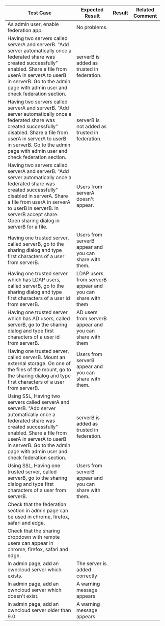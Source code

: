 

| Test Case                                | Expected Result                          | Result | Related Comment |
| ---------------------------------------- | ---------------------------------------- | ------ | --------------- |
| As admin user, enable federation app.    | No problems.                             |        |                 |
| Having two servers called serverA and serverB. "Add server automatically once a federated share was created successfully" enabled. Share a file from userA in serverA to userB in serverB. Go to the admin page with admin user and check federation section. | serverB is added as trusted in federation. |        |                 |
| Having two servers called serverA and serverB. "Add server automatically once a federated share was created successfully" disabled. Share a file from userA in serverA to userB in serverB. Go to the admin page with admin user and check federation section. | serverB is not added as trusted in federation. |        |                 |
| Having two servers called serverA and serverB. "Add server automatically once a federated share was created successfully" disabled in serverA. Share a file from userA in serverA to userB in serverB. In serverB accept share. Open sharing dialog in serverB for a file. | Users from serverA doesn't appear.       |        |                 |
| Having one trusted server, called serverB, go to the sharing dialog and type first characters of a user from serverB. | Users from serverB appear and you can share with them. |        |                 |
| Having one trusted server which has LDAP users, called serverB, go to the sharing dialog and type first characters of a user id from serverB. | LDAP users from serverB appear and you can share with them |        |                 |
| Having one trusted server which has AD users, called serverB, go to the sharing dialog and type first characters of a user id from serverB. | AD users from serverB appear and you can share with them |        |                 |
| Having one trusted server, called serverB. Mount an external storage. On one of the files of the mount, go to the sharing dialog and type first characters of a user from serverB. | Users from serverB appear and you can share with them. |        |                 |
| Using SSL, Having two servers called serverA and serverB. "Add server automatically once a federated share was created successfully" enabled. Share a file from userA in serverA to userB in serverB. Go to the admin page with admin user and check federation section. | serverB is added as trusted in federation. |        |                 |
| Using SSL, Having one trusted server, called serverB, go to the sharing dialog and type first characters of a user from serverB. | Users from serverB appear and you can share with them. |        |                 |
| Check that the federation section in admin page can be used in chrome, firefox, safari and edge. |                                          |        |                 |
| Check that the sharing dropdown with remote users can appear in chrome, firefox, safari and edge. |                                          |        |                 |
| In admin page, add an owncloud server which exists. | The server is added correctly                                         |        |                 |
| In admin page, add an owncloud server which doesn't exist. | A warning message appears                                         |        |                 |
| In admin page, add an owncloud server older than 9.0 | A warning message appears                                         |        |                 |

